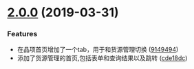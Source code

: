 <a name="2.0.0"></a>
# [2.0.0](https://github.com/copperdale/meiye/compare/9149494...2.0.0) (2019-03-31)


### Features

* 在品项首页增加了一个tab，用于和货源管理切换 ([9149494](https://github.com/copperdale/meiye/commit/9149494))
* 添加了货源管理的首页,包括表单和查询结果以及跳转 ([cde18dc](https://github.com/copperdale/meiye/commit/cde18dc))



